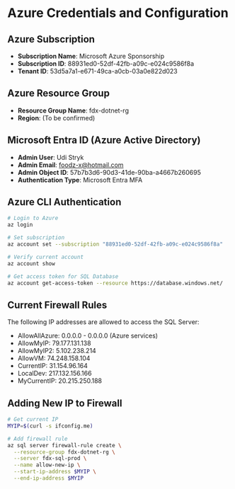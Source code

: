 # Azure Credentials and Configuration

## Azure Subscription
- **Subscription Name**: Microsoft Azure Sponsorship
- **Subscription ID**: 88931ed0-52df-42fb-a09c-e024c9586f8a
- **Tenant ID**: 53d5a7a1-e671-49ca-a0cb-03a0e822d023

## Azure Resource Group
- **Resource Group Name**: fdx-dotnet-rg
- **Region**: (To be confirmed)

## Microsoft Entra ID (Azure Active Directory)
- **Admin User**: Udi Stryk
- **Admin Email**: foodz-x@hotmail.com
- **Admin Object ID**: 57b7b3d6-90d3-41de-90ba-a4667b260695
- **Authentication Type**: Microsoft Entra MFA

## Azure CLI Authentication
```bash
# Login to Azure
az login

# Set subscription
az account set --subscription "88931ed0-52df-42fb-a09c-e024c9586f8a"

# Verify current account
az account show

# Get access token for SQL Database
az account get-access-token --resource https://database.windows.net/
```

## Current Firewall Rules
The following IP addresses are allowed to access the SQL Server:
- AllowAllAzure: 0.0.0.0 - 0.0.0.0 (Azure services)
- AllowMyIP: 79.177.131.138
- AllowMyIP2: 5.102.238.214
- AllowVM: 74.248.158.104
- CurrentIP: 31.154.96.164
- LocalDev: 217.132.156.166
- MyCurrentIP: 20.215.250.188

## Adding New IP to Firewall
```bash
# Get current IP
MYIP=$(curl -s ifconfig.me)

# Add firewall rule
az sql server firewall-rule create \
  --resource-group fdx-dotnet-rg \
  --server fdx-sql-prod \
  --name allow-new-ip \
  --start-ip-address $MYIP \
  --end-ip-address $MYIP
```